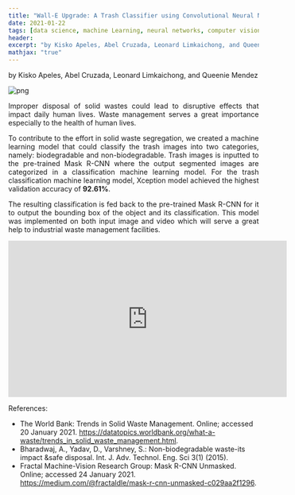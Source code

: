 ```yaml
---
title: "Wall-E Upgrade: A Trash Classifier using Convolutional Neural Networks"
date: 2021-01-22
tags: [data science, machine Learning, neural networks, computer vision, waste segregation]
header:
excerpt: "by Kisko Apeles, Abel Cruzada, Leonard Limkaichong, and Queenie Mendez"
mathjax: "true"
---
```

by Kisko Apeles, Abel Cruzada, Leonard Limkaichong, and Queenie Mendez

![png](/images/trash_classifier.png)

<p style="text-align:justify">
Improper disposal of solid wastes could lead to disruptive effects that impact daily human lives. Waste management serves a great importance especially to the health of human lives. 
</p>
<p style="text-align:justify">
To contribute to the effort in solid waste segregation, we created a machine learning model that could classify the trash images into two categories, namely: biodegradable and non-biodegradable. Trash images is inputted to the pre-trained Mask R-CNN where the output segmented images are categorized in a classification machine learning model. For the trash classification machine learning model, Xception model achieved the highest validation accuracy of <b>92.61%</b>. 
</p>
<p style="text-align:justify">  
The resulting classification is fed back to the pre-trained Mask R-CNN for it to output the bounding box of the object and its classification. This model was implemented on both input image and video which will serve a great help to industrial waste management facilities.
</p>
<iframe width="560" height="315" src="https://www.youtube.com/embed/xdwPYAzhl7M" title="YouTube video player" frameborder="0" allow="accelerometer; autoplay; clipboard-write; encrypted-media; gyroscope; picture-in-picture" allowfullscreen></iframe>

References:
- The World Bank: Trends in Solid Waste Management. Online; accessed 20 January 2021.
https://datatopics.worldbank.org/what-a-waste/trends_in_solid_waste_management.html.
- Bharadwaj, A., Yadav, D., Varshney, S.: Non-biodegradable waste-its impact &safe disposal. Int. J. Adv. Technol. Eng. Sci 3(1) (2015).
- Fractal Machine-Vision Research Group: Mask R-CNN Unmasked. Online; accessed 24 January 2021.
https://medium.com/@fractaldle/mask-r-cnn-unmasked-c029aa2f1296.
